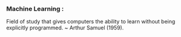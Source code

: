 ### Machine Learning :  
Field of study that gives computers the ability to learn without being explicitly programmed. ~ Arthur Samuel (1959).
